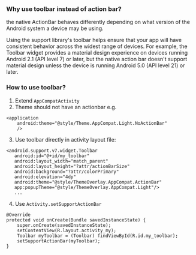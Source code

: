 
### Why use toolbar instead of action bar?

the native ActionBar behaves differently depending on what version of the Android system a device may be using.

Using the support library's toolbar helps ensure that your app will have consistent behavior across the widest range of devices. For example, the Toolbar widget provides a material design experience on devices running Android 2.1 (API level 7) or later, but the native action bar doesn't support material design unless the device is running Android 5.0 (API level 21) or later.

### How to use toolbar?

1. Extend `AppCompatActivity`
2. Theme should not have an actionbar e.g. 
```
<application
    android:theme="@style/Theme.AppCompat.Light.NoActionBar"
    />
```
3. Use toolbar directly in activity layout file:
```
<android.support.v7.widget.Toolbar
   android:id="@+id/my_toolbar"
   android:layout_width="match_parent"
   android:layout_height="?attr/actionBarSize"
   android:background="?attr/colorPrimary"
   android:elevation="4dp"
   android:theme="@style/ThemeOverlay.AppCompat.ActionBar"
   app:popupTheme="@style/ThemeOverlay.AppCompat.Light"/>
   ...
```
4. Use `Activity.setSupportActionBar`
```
@Override
protected void onCreate(Bundle savedInstanceState) {
    super.onCreate(savedInstanceState);
    setContentView(R.layout.activity_my);
    Toolbar myToolbar = (Toolbar) findViewById(R.id.my_toolbar);
    setSupportActionBar(myToolbar);
}
```
